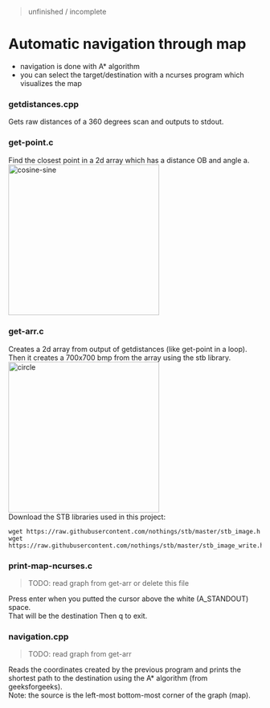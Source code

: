>unfinished / incomplete
# Automatic navigation through map

* navigation is done with A* algorithm
* you can select the target/destination with a ncurses program which visualizes the map

### getdistances.cpp
Gets raw distances of a 360 degrees scan and outputs to stdout.

### get-point.c
Find the closest point in a 2d array which has a distance OB and angle a.<br>
<img src="https://user-images.githubusercontent.com/80053394/222142020-4f6b1e7e-7f2f-4634-bc72-4ad1756abff2.png" alt="cosine-sine" width="300"/>

### get-arr.c
Creates a 2d array from output of getdistances (like get-point in a loop). Then it creates
a 700x700 bmp from the array using the stb library.<br>
<img src="https://github.com/ikozyris/rplidar-ev3/assets/80053394/6ce07946-a4fa-4985-8cc5-19c27fe28c8e" alt="circle" width="300"/><br>
Download the STB libraries used in this project:
```
wget https://raw.githubusercontent.com/nothings/stb/master/stb_image.h
wget https://raw.githubusercontent.com/nothings/stb/master/stb_image_write.h
```

### print-map-ncurses.c
> TODO: read graph from get-arr or delete this file
>
Press enter when you putted the cursor above the white (A_STANDOUT) space.<br>
That will be the destination
Then q to exit.

### navigation.cpp
> TODO: read graph from get-arr
> 
Reads the coordinates created by the previous program and prints the shortest path to the destination using the A* algorithm (from geeksforgeeks).<br>
Note: the source is the left-most bottom-most corner of the graph (map).

